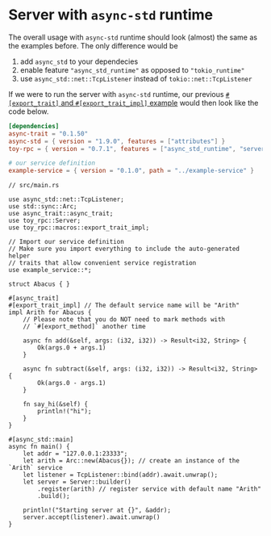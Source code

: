 # Server with `async-std` runtime

The overall usage with `async-std` runtime should look (almost) the same as the examples before. The only difference would be 

  1. add `async_std` to your dependecies
  2. enable feature `"async_std_runtime"` as opposed to `"tokio_runtime"`
  3. use `async_std::net::TcpListener` instead of `tokio::net::TcpListener`

If we were to run the server with `async-std` runtime, our previous [`#[export_trait]` and `#[export_trait_impl]` example](https://minghuaw.github.io/toy-rpc/04_server.html#example-with-export_trait-and-export_trait_impl) would then look like the code below.

```toml
[dependencies]
async-trait = "0.1.50"
async-std = { version = "1.9.0", features = ["attributes"] }
toy-rpc = { version = "0.7.1", features = ["async_std_runtime", "server"] }

# our service definition 
example-service = { version = "0.1.0", path = "../example-service" }
```

```rust,noplaypen 
// src/main.rs

use async_std::net::TcpListener;
use std::sync::Arc;
use async_trait::async_trait;
use toy_rpc::Server;
use toy_rpc::macros::export_trait_impl;

// Import our service definition
// Make sure you import everything to include the auto-generated helper 
// traits that allow convenient service registration
use example_service::*;

struct Abacus { }

#[async_trait]
#[export_trait_impl] // The default service name will be "Arith"
impl Arith for Abacus {
    // Please note that you do NOT need to mark methods with
    // `#[export_method]` another time

    async fn add(&self, args: (i32, i32)) -> Result<i32, String> {
        Ok(args.0 + args.1)
    }

    async fn subtract(&self, args: (i32, i32)) -> Result<i32, String> {
        Ok(args.0 - args.1)
    }

    fn say_hi(&self) {
        println!("hi");
    }
}

#[async_std::main]
async fn main() {
    let addr = "127.0.0.1:23333";
    let arith = Arc::new(Abacus{}); // create an instance of the `Arith` service
    let listener = TcpListener::bind(addr).await.unwrap();
    let server = Server::builder()
        .register(arith) // register service with default name "Arith"
        .build();

    println!("Starting server at {}", &addr);
    server.accept(listener).await.unwrap()
}
```

